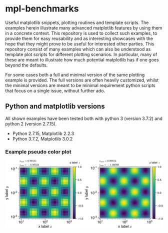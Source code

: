 # mpl-benchmarks
Useful matplotlib snippets, plotting routines and template scripts.
The examples herein illustrate many advanced matplotlib features by using them in a
concrete context. This repository is used to collect such examples,
to provide them for easy reusability and as interesting showcases with the hope
that they might prove to be useful for interested other parties.
This repository consist of many examples which can also be understood as
template plot scripts for different plotting scenarios.
In particular, many of these are meant to illustrate how much potential matplotlib 
has if one goes beyond the defaults.

For some cases both a full and minimal version of the same plotting example is provided.
The full versions are often heavily customized, whilst the minimal
versions are meant to be minimal requirement python scripts that focus on
a single issue, without further ado.

## Python and matplotlib versions
All shown examples have been tested both with python 3 (version 3.7.2)
and python 2 (version 2.7.15).
* Python 2.7.15, Matplotlib 2.2.3
* Python 3.7.2,  Matplotlib 3.0.2

### Example pseudo color plot

![Demo](demo.png)